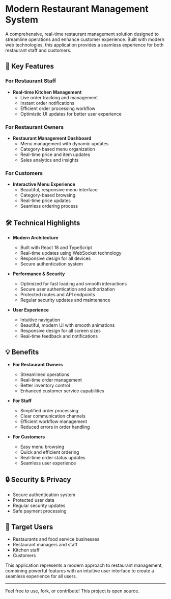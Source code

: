 # Modern Restaurant Management System

A comprehensive, real-time restaurant management solution designed to streamline operations and enhance customer experience. Built with modern web technologies, this application provides a seamless experience for both restaurant staff and customers.

## 🌟 Key Features

### For Restaurant Staff

- **Real-time Kitchen Management**
  - Live order tracking and management
  - Instant order notifications
  - Efficient order processing workflow
  - Optimistic UI updates for better user experience

### For Restaurant Owners

- **Restaurant Management Dashboard**
  - Menu management with dynamic updates
  - Category-based menu organization
  - Real-time price and item updates
  - Sales analytics and insights

### For Customers

- **Interactive Menu Experience**
  - Beautiful, responsive menu interface
  - Category-based browsing
  - Real-time price updates
  - Seamless ordering process

## 🛠️ Technical Highlights

- **Modern Architecture**

  - Built with React 18 and TypeScript
  - Real-time updates using WebSocket technology
  - Responsive design for all devices
  - Secure authentication system

- **Performance & Security**

  - Optimized for fast loading and smooth interactions
  - Secure user authentication and authorization
  - Protected routes and API endpoints
  - Regular security updates and maintenance

- **User Experience**
  - Intuitive navigation
  - Beautiful, modern UI with smooth animations
  - Responsive design for all screen sizes
  - Real-time feedback and notifications

## 💡 Benefits

- **For Restaurant Owners**

  - Streamlined operations
  - Real-time order management
  - Better inventory control
  - Enhanced customer service capabilities

- **For Staff**

  - Simplified order processing
  - Clear communication channels
  - Efficient workflow management
  - Reduced errors in order handling

- **For Customers**
  - Easy menu browsing
  - Quick and efficient ordering
  - Real-time order status updates
  - Seamless user experience

## 🔒 Security & Privacy

- Secure authentication system
- Protected user data
- Regular security updates
- Safe payment processing

## 🎯 Target Users

- Restaurants and food service businesses
- Restaurant managers and staff
- Kitchen staff
- Customers

This application represents a modern approach to restaurant management, combining powerful features with an intuitive user interface to create a seamless experience for all users.

---

Feel free to use, fork, or contribute! This project is open source.
